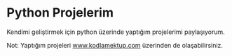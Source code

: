 # Python Projelerim
Kendimi geliştirmek için python üzerinde yaptığım projelerimi paylaşıyorum.

Not: Yaptığım projeleri www.kodlamektup.com üzerinden de olaşabilirsiniz.
